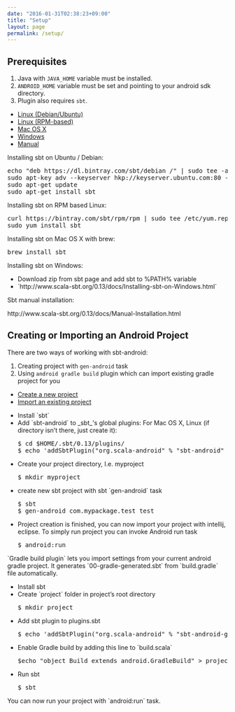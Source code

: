 ```yaml
---
date: "2016-01-31T02:38:23+09:00"
title: "Setup"
layout: page
permalink: /setup/
---
```


## Prerequisites

1. Java with `JAVA_HOME` variable must be installed.
2. `ANDROID_HOME` variable must be set and pointing to your android sdk directory.
3. Plugin also requires `sbt`.

<div class="nav-tabs-custom">
  <ul class="nav nav-tabs">
    <li class="active"><a data-toggle="tab" href="#linux-deb">Linux (Debian/Ubuntu)</a></li>
    <li><a data-toggle="tab" href="#linux-rpm">Linux (RPM-based)</a></li>
    <li><a data-toggle="tab" href="#macosx">Mac OS X</a></li>
    <li><a data-toggle="tab" href="#windows">Windows</a></li>
    <li><a data-toggle="tab" href="#manual">Manual</a></li>
  </ul>
  <div class="tab-content">
    <div class="tab-pane active" id="linux-deb">
      <p>Installing sbt on Ubuntu / Debian:</p>
      <pre>
echo "deb https://dl.bintray.com/sbt/debian /" | sudo tee -a /etc/apt/sources.list.d/sbt.list
sudo apt-key adv --keyserver hkp://keyserver.ubuntu.com:80 --recv 642AC823
sudo apt-get update
sudo apt-get install sbt</pre>
    </div>
    <div class="tab-pane" id="linux-rpm">
      <p>Installing sbt on RPM based Linux:</p>
      <pre>
curl https://bintray.com/sbt/rpm/rpm | sudo tee /etc/yum.repos.d/bintray-sbt-rpm.repo
sudo yum install sbt</pre>
    </div>
    <div class="tab-pane" id="macosx">
      <p>Installing sbt on Mac OS X with brew:</p>
      <pre>brew install sbt</pre>
    </div>
    <div class="tab-pane" id="windows">
      <p>Installing sbt on Windows:</p>
      <ul>
        <li>Download zip from sbt page and add sbt to %PATH% variable</li>
        <li>`http://www.scala-sbt.org/0.13/docs/Installing-sbt-on-Windows.html`</li>
      </ul>
    </div>
    <div class="tab-pane" id="manual">
      <p>Sbt manual installation:</p>
      <p>http://www.scala-sbt.org/0.13/docs/Manual-Installation.html</p>
    </div>
  </div>
</div>

## Creating or Importing an Android Project

There are two ways of working with sbt-android:

1. Creating project with `gen-android` task
2. Using `android gradle build` plugin which can import existing gradle project for you

<div class="nav-tabs-custom">
  <ul class="nav nav-tabs">
    <li class="active"><a data-toggle="tab" href="#create">Create a new project</a></li>
    <li><a data-toggle="tab" href="#import">Import an existing project</a></li>
  </ul>
  <div class="tab-content">
    <div class="tab-pane active" id="create">
      <ul>
        <li>Install `sbt`</li>
        <li>Add `sbt-android` to _sbt_'s global plugins:
            For Mac OS X, Linux (if directory isn’t there, just create it):
<pre>
$ cd $HOME/.sbt/0.13/plugins/
$ echo 'addSbtPlugin("org.scala-android" % "sbt-android" % "1.6.14")' > android.sbt
</pre>
        </li>
        <li>Create your project directory, I.e. myproject
<pre>
$ mkdir myproject
</pre>
        </li>
        <li>create new sbt project with sbt `gen-android` task
<pre>
$ sbt
$ gen-android com.mypackage.test test
</pre>
        </li>
        <li>Project creation is finished, you can now import your project with intellij, eclipse. To simply run project you can invoke Android run task
<pre>
$ android:run
</pre>
        </li>
      </ul>
    </div>
    <div class="tab-pane" id="import">
      `Gradle build plugin` lets you import settings from your current android gradle project. It generates `00-gradle-generated.sbt` from `build.gradle` file automatically.
      <ul>
        <li>Install sbt</li>
        <li>Create `project` folder in project’s root directory
<pre>
$ mkdir project
</pre>
        </li>
        <li>Add sbt plugin to plugins.sbt
<pre>
$ echo 'addSbtPlugin("org.scala-android" % "sbt-android-gradle" % "1.2.0")' > project/plugins.sbt
</pre>
        </li>
        <li>Enable Gradle build by adding this line to `build.scala`
<pre>
$echo "object Build extends android.GradleBuild" > project/build.scala
</pre>
        </li>
        <li>Run sbt
<pre>
$ sbt
</pre>
        </li>
      </ul>
      You can now run your project with `android:run` task.
    </div>
  </div>
</div>
